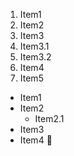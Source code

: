 1. Item1
2. Item2
3. Item3
  1. Item3.1
  2. Item3.2
5. Item4
6. Item5

* Item1
* Item2
  * Item2.1
* Item3
* Item4
:tada:
